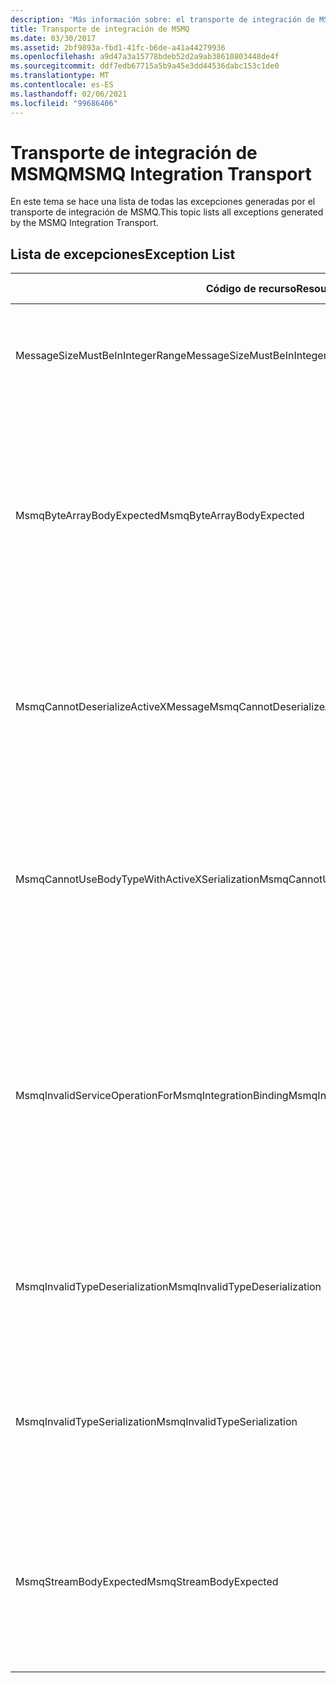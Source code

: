 ```yaml
---
description: 'Más información sobre: el transporte de integración de MSMQ'
title: Transporte de integración de MSMQ
ms.date: 03/30/2017
ms.assetid: 2bf9893a-fbd1-41fc-b6de-a41a44279936
ms.openlocfilehash: a9d47a3a15778bdeb52d2a9ab38610803448de4f
ms.sourcegitcommit: ddf7edb67715a5b9a45e3dd44536dabc153c1de0
ms.translationtype: MT
ms.contentlocale: es-ES
ms.lasthandoff: 02/06/2021
ms.locfileid: "99686406"
---
```

# <a name="msmq-integration-transport"></a><span data-ttu-id="40e26-103">Transporte de integración de MSMQ</span><span class="sxs-lookup"><span data-stu-id="40e26-103">MSMQ Integration Transport</span></span>

<span data-ttu-id="40e26-104">En este tema se hace una lista de todas las excepciones generadas por el transporte de integración de MSMQ.</span><span class="sxs-lookup"><span data-stu-id="40e26-104">This topic lists all exceptions generated by the MSMQ Integration Transport.</span></span>  
  
## <a name="exception-list"></a><span data-ttu-id="40e26-105">Lista de excepciones</span><span class="sxs-lookup"><span data-stu-id="40e26-105">Exception List</span></span>  
  
|<span data-ttu-id="40e26-106">Código de recurso</span><span class="sxs-lookup"><span data-stu-id="40e26-106">Resource Code</span></span>|<span data-ttu-id="40e26-107">Cadena de recurso</span><span class="sxs-lookup"><span data-stu-id="40e26-107">Resource String</span></span>|  
|-------------------|---------------------|  
|<span data-ttu-id="40e26-108">MessageSizeMustBeInIntegerRange</span><span class="sxs-lookup"><span data-stu-id="40e26-108">MessageSizeMustBeInIntegerRange</span></span>|<span data-ttu-id="40e26-109">Este generador almacena en búfer los mensajes, por lo que los tamaños de los mensajes deben estar en el rango de un valor entero.</span><span class="sxs-lookup"><span data-stu-id="40e26-109">This factory buffers messages, so the message sizes must be in the range of an integer value.</span></span>|  
|<span data-ttu-id="40e26-110">MsmqByteArrayBodyExpected</span><span class="sxs-lookup"><span data-stu-id="40e26-110">MsmqByteArrayBodyExpected</span></span>|<span data-ttu-id="40e26-111">Se produjo una desigualdad entre el formato de serialización especificado y el cuerpo del mensaje de MSMQ.</span><span class="sxs-lookup"><span data-stu-id="40e26-111">A mismatch occurred between the specified serialization format and the body of the MSMQ message.</span></span> <span data-ttu-id="40e26-112">El mensaje no puede enviarse o recibirse.</span><span class="sxs-lookup"><span data-stu-id="40e26-112">The message cannot be sent or received.</span></span> <span data-ttu-id="40e26-113">El formato de serialización ByteArray requiere que el cuerpo del mensaje de MSMQ sea de tipo byte[].</span><span class="sxs-lookup"><span data-stu-id="40e26-113">The serialization format ByteArray requires the body of the MSMQ message to be of type byte[].</span></span>|  
|<span data-ttu-id="40e26-114">MsmqCannotDeserializeActiveXMessage</span><span class="sxs-lookup"><span data-stu-id="40e26-114">MsmqCannotDeserializeActiveXMessage</span></span>|<span data-ttu-id="40e26-115">Se ha producido un error de serialización de ActiveX.</span><span class="sxs-lookup"><span data-stu-id="40e26-115">An ActiveX serialization error occurred.</span></span> <span data-ttu-id="40e26-116">El mensaje no puede enviarse o recibirse.</span><span class="sxs-lookup"><span data-stu-id="40e26-116">The message cannot be sent or received.</span></span> <span data-ttu-id="40e26-117">El tipo de variante especificado para el cuerpo no coincide con el cuerpo del mensaje de MSMQ real.</span><span class="sxs-lookup"><span data-stu-id="40e26-117">The specified variant type for the body does not match the actual MSMQ message body.</span></span>|  
|<span data-ttu-id="40e26-118">MsmqCannotUseBodyTypeWithActiveXSerialization</span><span class="sxs-lookup"><span data-stu-id="40e26-118">MsmqCannotUseBodyTypeWithActiveXSerialization</span></span>|<span data-ttu-id="40e26-119">Las propiedades del mensaje no coinciden.</span><span class="sxs-lookup"><span data-stu-id="40e26-119">The properties of the message are mismatched.</span></span> <span data-ttu-id="40e26-120">El mensaje no puede enviarse o recibirse.</span><span class="sxs-lookup"><span data-stu-id="40e26-120">The message cannot be sent or received.</span></span> <span data-ttu-id="40e26-121">No se puede especificar la propiedad de mensaje BodyType si se utiliza el formato de serialización de ActiveX.</span><span class="sxs-lookup"><span data-stu-id="40e26-121">The BodyType message property cannot be specified if the ActiveX serialization format is used.</span></span>|  
|<span data-ttu-id="40e26-122">MsmqInvalidServiceOperationForMsmqIntegrationBinding</span><span class="sxs-lookup"><span data-stu-id="40e26-122">MsmqInvalidServiceOperationForMsmqIntegrationBinding</span></span>|<span data-ttu-id="40e26-123">Error en la validación de MsmqIntegrationBinding.</span><span class="sxs-lookup"><span data-stu-id="40e26-123">The MsmqIntegrationBinding validation failed.</span></span> <span data-ttu-id="40e26-124">No se puede iniciar el extremo de servicio.</span><span class="sxs-lookup"><span data-stu-id="40e26-124">The service endpoint cannot be started.</span></span> <span data-ttu-id="40e26-125">El enlace especificado no admite la firma del método para la operación de servicio especificada en el contrato especificado.</span><span class="sxs-lookup"><span data-stu-id="40e26-125">The specified binding does not support the method signature for the specified service operation in the specified contract.</span></span> <span data-ttu-id="40e26-126">Corrija la operación del servicio para utilizar MsmqIntegrationBinding.</span><span class="sxs-lookup"><span data-stu-id="40e26-126">Correct the service operation to use the MsmqIntegrationBinding.</span></span>|  
|<span data-ttu-id="40e26-127">MsmqInvalidTypeDeserialization</span><span class="sxs-lookup"><span data-stu-id="40e26-127">MsmqInvalidTypeDeserialization</span></span>|<span data-ttu-id="40e26-128">Se produjo un error en la serialización de ActiveX porque no se puede reconocer el formato de serialización.</span><span class="sxs-lookup"><span data-stu-id="40e26-128">The ActiveX serialization failed because the serialization format cannot be recognized.</span></span> <span data-ttu-id="40e26-129">El mensaje no puede enviarse o recibirse.</span><span class="sxs-lookup"><span data-stu-id="40e26-129">The message cannot be sent or received.</span></span>|  
|<span data-ttu-id="40e26-130">MsmqInvalidTypeSerialization</span><span class="sxs-lookup"><span data-stu-id="40e26-130">MsmqInvalidTypeSerialization</span></span>|<span data-ttu-id="40e26-131">No se reconoce el tipo de variante.</span><span class="sxs-lookup"><span data-stu-id="40e26-131">The variant type is not recognized.</span></span> <span data-ttu-id="40e26-132">Error en la serialización de ActiveX.</span><span class="sxs-lookup"><span data-stu-id="40e26-132">The ActiveX serialization failed.</span></span> <span data-ttu-id="40e26-133">El mensaje no puede enviarse o recibirse.</span><span class="sxs-lookup"><span data-stu-id="40e26-133">The message cannot be sent or received.</span></span> <span data-ttu-id="40e26-134">No se admite el tipo de variante especificado.</span><span class="sxs-lookup"><span data-stu-id="40e26-134">The specified variant type is not supported.</span></span>|  
|<span data-ttu-id="40e26-135">MsmqStreamBodyExpected</span><span class="sxs-lookup"><span data-stu-id="40e26-135">MsmqStreamBodyExpected</span></span>|<span data-ttu-id="40e26-136">El formato de serialización y el contenido del cuerpo no coinciden.</span><span class="sxs-lookup"><span data-stu-id="40e26-136">Mismatch between serialization format and body content.</span></span> <span data-ttu-id="40e26-137">El mensaje no se puede enviar ni recibir.</span><span class="sxs-lookup"><span data-stu-id="40e26-137">Message cannot be sent or received.</span></span> <span data-ttu-id="40e26-138">Solo un cuerpo de tipo secuencia se puede enviar o recibir utilizando el modo de serialización de secuencias.</span><span class="sxs-lookup"><span data-stu-id="40e26-138">Only a body of type stream can be sent or received using the stream serialization mode.</span></span>|
